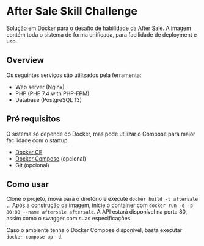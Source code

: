 # After Sale Skill Challenge 
Solução em Docker para o desafio de habilidade da After Sale.
A imagem contém toda o sistema de forma unificada, para facilidade de deployment e uso.

## Overview
Os seguintes serviços são utilizados pela ferramenta:

* Web server (Nginx)
* PHP (PHP 7.4 with PHP-FPM)
* Database (PostgreSQL 13)

## Pré requisitos
O sistema só depende do Docker, mas pode utilizar o Compose para maior facilidade com o startup.

* [Docker CE](https://docs.docker.com/engine/installation/)
* [Docker Compose](https://docs.docker.com/compose/install) (opcional)
* Git (opcional)

## Como usar
Clone o projeto, mova para o diretório e execute `docker build -t aftersale .`.
Após a construção da imagem, inicie o container com `docker run -d -p 80:80 --name aftersale aftersale`.
A API estará disponível na porta 80, assim como o swagger com suas especificações.

Caso o ambiente tenha o Docker Compose disponível, basta executar `docker-compose up -d`.
